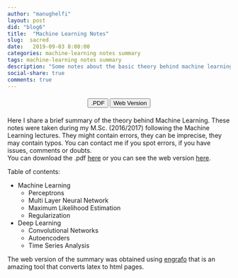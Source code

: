 ```yaml
---
author: "manughelfi"
layout: post
did: "blog6"
title:  "Machine Learning Notes"
slug:  sacred
date:   2019-09-03 8:00:00
categories: machine-learning notes summary
tags: machine-learning notes summary
description: "Some notes about the basic theory behind machine learning."
social-share: true
comments: true
---
```


<div style="margin:20px;">
<center>
<a href="/files/data/DeepLearningSummary.pdf"><button name="button" class="btn btn-primary" href="/files/data/DeepLearningSummary.pdf">.PDF</button></a>
<a href="/files/deep-learning"><button name="button" class="btn btn-primary">Web Version</button></a>
</center>
</div>

Here I share a brief summary of the theory behind Machine Learning. These notes were taken during my M.Sc. (2016/2017) following the Machine Learning lectures. They might contain errors, they can be imprecise, they may contain typos. You can contact me if you spot errors, if you have issues, comments or doubts.  
You can download the .pdf [here](/files/data/DeepLearningSummary.pdf) or you can see the web version [here](/files/deep-learning).

Table of contents:
- Machine Learning
    - Perceptrons
    - Multi Layer Neural Network
    - Maximum Likelihood Estimation
    - Regularization
- Deep Learning
    - Convolutional Networks
    - Autoencoders
    - Time Series Analysis

The web version of the summary was obtained using [engrafo](https://github.com/arxiv-vanity/engrafo) that is an amazing tool that converts latex to html pages.